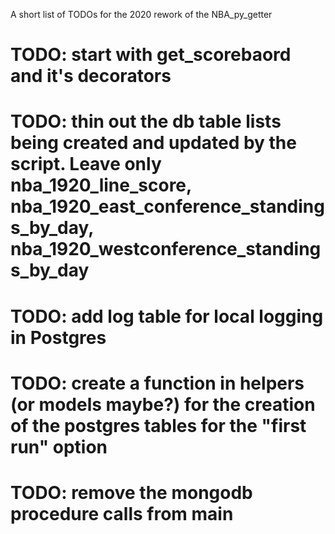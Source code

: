 A short list of TODOs for the 2020 rework of the NBA_py_getter

# TODO: start with get_scorebaord and it's decorators
# TODO: thin out the db table lists being created and updated by the script. Leave only nba_1920_line_score, nba_1920_east_conference_standings_by_day, nba_1920_westconference_standings_by_day
# TODO: add log table for local logging in Postgres
# TODO: create a function in helpers (or models maybe?) for the creation of the postgres tables for the "first run" option
# TODO: remove the mongodb procedure calls from main
